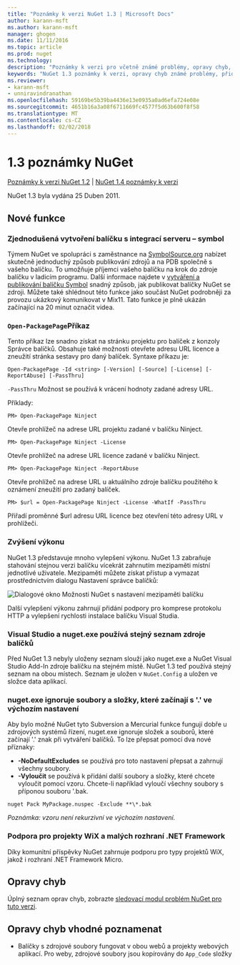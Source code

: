 ```yaml
---
title: "Poznámky k verzi NuGet 1.3 | Microsoft Docs"
author: karann-msft
ms.author: karann-msft
manager: ghogen
ms.date: 11/11/2016
ms.topic: article
ms.prod: nuget
ms.technology: 
description: "Poznámky k verzi pro včetně známé problémy, opravy chyb, přidaných funkcí a chcete 1.3 NuGet."
keywords: "NuGet 1.3 poznámky k verzi, opravy chyb známé problémy, přidat funkce, chcete"
ms.reviewer:
- karann-msft
- unniravindranathan
ms.openlocfilehash: 59169be5b39ba4436e13e0935a0ad6efa724e08e
ms.sourcegitcommit: 4651b16a3a08f6711669fc4577f5d63b600f8f58
ms.translationtype: MT
ms.contentlocale: cs-CZ
ms.lasthandoff: 02/02/2018
---
```

# <a name="nuget-13-release-notes"></a>1.3 poznámky NuGet

[Poznámky k verzi NuGet 1.2](../release-notes/nuget-1.2.md) | [NuGet 1.4 poznámky k verzi](../release-notes/nuget-1.4.md)

NuGet 1.3 byla vydána 25 Duben 2011.

## <a name="new-features"></a>Nové funkce

### <a name="streamlined-package-creation-with-symbol-server-integration"></a>Zjednodušená vytvoření balíčku s integrací serveru – symbol

Týmem NuGet ve spolupráci s zaměstnance na [SymbolSource.org](http://www.symbolsource.org/) nabízet skutečně jednoduchý způsob publikování zdrojů a na PDB společně s vašeho balíčku. To umožňuje příjemci vašeho balíčku na krok do zdroje balíčku v ladicím programu. Další informace najdete v [vytváření a publikování balíčku Symbol](../create-packages/symbol-packages.md) snadný způsob, jak publikovat balíčky NuGet se zdroji. Můžete také shlédnout této funkce jako součást NuGet podrobněji za provozu ukázkový komunikovat v Mix11. Tato funkce je plně ukázán začínající na 20 minut označit videa.

### <a name="open-packagepage-command"></a>`Open-PackagePage`Příkaz

Tento příkaz lze snadno získat na stránku projektu pro balíček z konzoly Správce balíčků. Obsahuje také možnosti otevřete adresu URL licence a zneužití stránka sestavy pro daný balíček.
Syntaxe příkazu je:

    Open-PackagePage -Id <string> [-Version] [-Source] [-License] [-ReportAbuse] [-PassThru]

`-PassThru` Možnost se používá k vrácení hodnoty zadané adresy URL.

Příklady:

    PM> Open-PackagePage Ninject

Otevře prohlížeč na adrese URL projektu zadané v balíčku Ninject.

    PM> Open-PackagePage Ninject -License

Otevře prohlížeč na adrese URL licence zadané v balíčku Ninject.

    PM> Open-PackagePage Ninject -ReportAbuse

Otevře prohlížeč na adrese URL u aktuálního zdroje balíčku použitého k oznámení zneužití pro zadaný balíček.

    PM> $url = Open-PackagePage Ninject -License -WhatIf -PassThru

Přiřadí proměnné $url adresu URL licence bez otevření této adresy URL v prohlížeči.

### <a name="performance-improvements"></a>Zvýšení výkonu

NuGet 1.3 představuje mnoho vylepšení výkonu. NuGet 1.3 zabraňuje stahování stejnou verzi balíčku vícekrát zahrnutím mezipaměti místní jednotlivé uživatele. Mezipaměti můžete získat přístup a vymazat prostřednictvím dialogu Nastavení správce balíčků:

![Dialogové okno Možnosti NuGet s nastavení mezipaměti balíčku](./media/nuget-options.png)

Další vylepšení výkonu zahrnují přidání podpory pro komprese protokolu HTTP a vylepšení rychlosti instalace balíčku Visual Studia.

### <a name="visual-studio-and-nugetexe-uses-the-same-list-of-package-sources"></a>Visual Studio a nuget.exe používá stejný seznam zdroje balíčků

Před NuGet 1.3 nebyly uloženy seznam slouží jako nuget.exe a NuGet Visual Studio Add-In zdroje balíčku na stejném místě. NuGet 1.3 teď používá stejný seznam na obou místech. Seznam je uložen v `NuGet.Config` a uložen ve složce data aplikací.

### <a name="nugetexe-ignores-files-and-folders-that-start-with--by-default"></a>nuget.exe ignoruje soubory a složky, které začínají s '.' ve výchozím nastavení

Aby bylo možné NuGet tyto Subversion a Mercurial funkce fungují dobře u zdrojových systémů řízení, nuget.exe ignoruje složek a souborů, které začínají '.' znak při vytváření balíčků. To lze přepsat pomocí dva nové příznaky:

* __-NoDefaultExcludes__ se používá pro toto nastavení přepsat a zahrnují všechny soubory.
* __-Vyloučit__ se používá k přidání další soubory a složky, které chcete vyloučit pomocí vzoru. Chcete-li například vyloučí všechny soubory s příponou souboru '.bak.

```
nuget Pack MyPackage.nuspec -Exclude **\*.bak
```  

_Poznámka: vzoru není rekurzivní ve výchozím nastavení._

### <a name="support-for-wix-projects-and-the-net-micro-framework"></a>Podpora pro projekty WiX a malých rozhraní .NET Framework

Díky komunitní příspěvky NuGet zahrnuje podporu pro typy projektů WiX, jakož i rozhraní .NET Framework Micro.

## <a name="bug-fixes"></a>Opravy chyb

Úplný seznam oprav chyb, zobrazte [sledovací modul problém NuGet pro tuto verzi](http://nuget.codeplex.com/workitem/list/advanced?keyword=&status=All&type=All&priority=All&release=NuGet%201.3&assignedTo=All&component=All&sortField=LastUpdatedDate&sortDirection=Descending&page=0).

## <a name="bug-fixes-worth-noting"></a>Opravy chyb vhodné poznamenat

* Balíčky s zdrojové soubory fungovat v obou webů a projekty webových aplikací.
Pro weby, zdrojové soubory jsou kopírovány do `App_Code` složky
